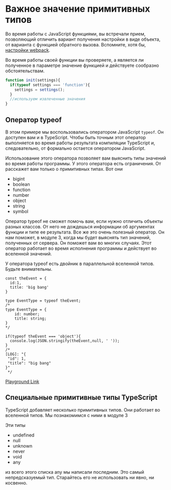 # Важное значение примитивных типов

Во время работы с JavaScript функциями, вы встречали прием, позволяющий отличить вариант получения настройки в виде объекта, от варианта с функцией обратного вызова. Вспомните, хотя бы, [настройки webpack](https://webpack.js.org/configuration/configuration-types/).

Во время работы своей функции вы проверяете, а является ли полученное в параметре значение функцией и действуете сообразно обстоятельствам.

```javascript
function init(settings){
  if(typeof settings === 'function'){
    settings = settings();
  }
  //используем извлеченные значения
}
```

## Оператор typeof

В этом примере мы воспользовались оператором JavaScript `typeof`. Он доступен вам и в TypeScript. Чтобы быть точным этот оператор выполняется во время работы результата компиляции TypeScript и, следовательно, от формально остается оператором JavaScript.

Использование этого оператора позволяет вам выяснить типы значений во время работы программы. У этого оператора есть ограничения. От расскажет вам только о примитивных типах. Вот они

* bigint
* boolean
* function
* number
* object
* string
* symbol

Оператор typeof не сможет помочь вам, если нужно отличить объекты разных классов. От него не дождешься информации об аргументах функции и типе ее результата. Все же это очень полезный оператор. Он нам поможет, в модуле 3, когда мы будет выяснять тип значений, полученных от сервера. Он поможет вам во многих случаях. Этот оператор работает во время исполнения программы и действует во вселенной значений.

У оператора typeof есть двойник в параллельной вселенной типов. Будьте внимательны.

```tsx
const theEvent = {
  id:1,
  title: 'big bang'
}

type EventType = typeof theEvent;
/*
type EventType = {
    id: number;
    title: string;
}
*/

if(typeof theEvent === 'object'){
  console.log(JSON.stringify(theEvent,null, ' '));
}
/*
[LOG]: "{
 "id": 1,
 "title": "big bang"
}" 
 */
```

[Playground Link](https://www.typescriptlang.org/play?#code/MYewdgzgLgBFAWBTAogN0WWBeGBvAUDDAJYAmAXAIwA0hcxUANouTAOQBGxA5jBwIZhubfAF98+KAE8ADohhoMUACqz5OaXJAAzOEkWYA3PgD0AKklqF6TKrkwcBIkTKswAVwC2HRACdjzvRMLDDQvsRCxuJmJhLE2gAUmog6eig22Fg4bCAcAFaIwFBsAJROMKCQIMwAdIwg3AkAUgDKAPIAcjVhEdzxUkn6GdQejIzU7OwlJVGmFgDaADJtAOIAuqwARE6bZJusNISbUAzM+zCbXLwCQptimzCEMUA)

## Специальные примитивные типы TypeScript

TypeScript добавляет несколько примитивных типов. Они работает во вселенной типов. Мы познакомимся с ними в модуле 3

Эти типы 

* undefined 
* null
* unknown
* never
* void
* any

из всего этого списка any мы написали последним. Это самый непредсказуемый тип. Старайтесь его не использовать ни явно, ни косвенно.
